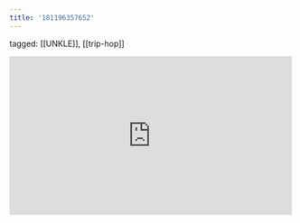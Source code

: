 ```yaml
---
title: '181196357652'
---
```

tagged: [[UNKLE]], [[trip-hop]]
<iframe allow="accelerometer; autoplay; clipboard-write; encrypted-media; gyroscope; picture-in-picture" allowfullscreen="" frameborder="0" height="281" id="youtube_iframe" src="https://www.youtube.com/embed/JursSCziB38?feature=oembed&amp;enablejsapi=1&amp;origin=https://safe.txmblr.com&amp;wmode=opaque" width="500"></iframe>
